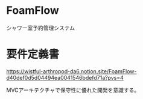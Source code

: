 # FoamFlow
シャワー室予約管理システム  
# 要件定義書  
https://wistful-arthropod-da6.notion.site/FoamFlow-d40def0d5d04494ea0041546bdefd71a?pvs=4  

MVCアーキテクチャで保守性に優れた開発を意識する。
